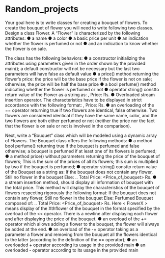 # Random_projects
Your goal here is to write classes for creating a bouquet of flowers. To create the bouquet of flower you will need to write following two classes.
Design a class Flower. A “Flower” is characterized by the following attributes:
● a name
● a color
● a basic price per unit
● an indication whether the flower is perfumed or not
● and an indication to know whether the flower is on sale.

The class has the following behaviors:
● a constructor initializing the attributes using parameters given in the order shown by the provided main(); a default constructor will not be necessary but the last two parameters will have false as default value
● a price() method returning the flower’s price: the price will be the base price if the flower is not on sale; otherwise, the price will be half the base price
● a bool perfume() method indicating whether the flower is perfumed or not
● operator string() constto return value of the Flower as a string as:
<Name><Color><Perfumed>, Price: <Price> Rs.
● Overloaded stream insertion operator. The characteristics have to be displayed in strict accordance with the following format:
<Name><Color><Perfumed>, Price: <Price> Rs.
● an overloading of the == operator returning true if two flowers are identical, false otherwise. Two flowers are considered identical if they have the same name, color, and the two flowers are both either perfumed or not (neither the price nor the fact that the flower is on sale or not is involved in the comparison).

Next, write a “Bouquet” class which will be modeled using a dynamic array of Flowers.
The Bouquet class offers the following methods:
● a method bool perfume() returning true if the bouquet is perfumed and false otherwise; a bouquet is perfumed if at least one of its flowers is perfumed;
● a method price() without parameters returning the price of the bouquet of flowers; This is the sum of the prices of all its flowers; this sum is multiplied by two if the bouquet is perfumed;
● operator string() constto return value of the Bouquet as a string as:
If the bouquet does not contain any flower,
Still no flower in the bouquet
Else:
<Flower1>
..
<FlowerN>
Total Price: <Price_of_bouquet> Rs.
● a stream insertion method, should display all information of bouquet with the total price. This method will display the characteristics of the bouquet of flowers respecting rigorously the following format:
If the bouquet does not contain any flower,
Still no flower in the bouquet
Else:
Perfumed Bouquet composed of:
<Flower1>
..
<FlowerN>
Total Price: <Price_of_bouquet> Rs.
Here < FlowerX > means display of the Xthflower of the bouquet in the format specified by the overload of the << operator. There is a newline after displaying each flower and after displaying the price of the bouquet.
● an overload of the += operator which allows adding a flower to the bouquet, the flower will always be added at the end.
● an overload of the -= operator taking as a parameter a flower and removing from the bouquet all the flowers identical to the latter (according to the definition of the == operator);
● an overloaded + operator according its usage in the provided main
● an overloaded - operator according to its usage in the provided main
